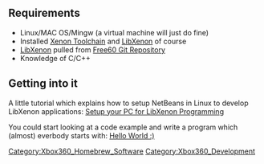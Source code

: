 ## Requirements

  - Linux/MAC OS/Mingw (a virtual machine will just do fine)
  - Installed [Xenon Toolchain](Compiling_the_Toolchain "wikilink") and
    [LibXenon](LibXenon "wikilink") of course
  - [LibXenon](LibXenon "wikilink") pulled from [Free60 Git
    Repository](Free60_Git_Repository "wikilink")
  - Knowledge of C/C++

## Getting into it

A little tutorial which explains how to setup NetBeans in Linux to
develop LibXenon applications: [Setup your PC for LibXenon
Programming](http://libxenon.org/index.php?action=dlattach;topic=82.0;attach=287)

You could start looking at a code example and write a program which
(almost) everbody starts with: [Hello World
:)](LibXenon_Examples "wikilink")

[Category:Xbox360_Homebrew_Software](Category:Xbox360_Homebrew_Software "wikilink")
[Category:Xbox360_Development](Category:Xbox360_Development "wikilink")